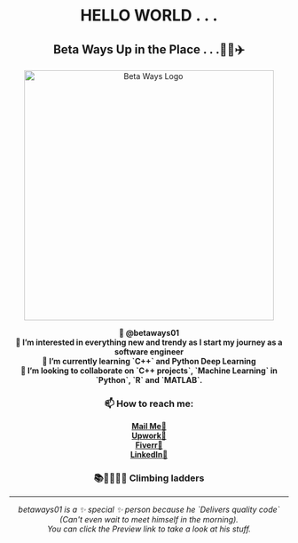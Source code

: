 <h1 align="center">HELLO WORLD . . .</h1>
<h2 align="center">Beta Ways Up in the Place . . .🛬🛫✈️</h2>
<div align="center">
  <img src="https://github.com/betaways01/betaways01/assets/111149286/3cf0c43e-fe98-4f7c-9d97-9abda84efe2b" width="450" height="450" alt="Beta Ways Logo">
</div>

<p align="center">
  <strong>👋 @betaways01</strong><br>
  <strong>👀 I’m interested in everything new and trendy as I start my journey as a software engineer</strong><br>
  <strong>🌱 I’m currently learning `C++` and Python Deep Learning</strong><br>
  <strong>💞️ I’m looking to collaborate on `C++ projects`, `Machine Learning` in `Python`, `R` and `MATLAB`.</strong><br>
</p>

<h3 align="center">📫 How to reach me:</h3>
<p align="center">
  <strong><a href="mailto:betaways01@gmail.com">Mail Me📧</a></strong><br>
  <strong><a href="https://www.upwork.com/freelancers/franciskangethenganga">Upwork🤢</a></strong><br>
  <strong><a href="https://www.fiverr.com/s/91Ld2E">Fiverr🦚</a></strong><br>
  <strong><a href="https://www.linkedin.com/in/francis-kang-ethe-nganga-47b979204/">LinkedIn🪬</a></strong><br>
</p>

<h3 align="center">📚📏📐🧑‍💻 Climbing ladders</h3>

---

<div align="center">
  <em>betaways01 is a ✨ special ✨ person because he `Delivers quality code` (Can't even wait to meet himself in the morning).</em>
  <br>
  <em>You can click the Preview link to take a look at his stuff.</em>
</div>
